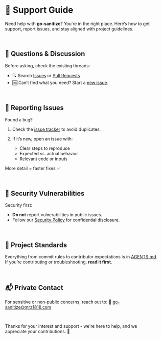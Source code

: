 # 🛟 Support Guide

Need help with **go-sanitize**? You're in the right place. Here’s how to get support, report issues, and stay aligned with project guidelines.

<br/>

## 💬 Questions & Discussion

Before asking, check the existing threads:

* 🔍 Search [Issues](https://github.com/mrz1836/go-sanitize/issues) or [Pull Requests](https://github.com/mrz1836/go-sanitize/pulls?q=is%3Apr+is%3Aopen+is%3Aclosed)
* 🆕 Can’t find what you need? Start a [new issue](https://github.com/mrz1836/go-sanitize/issues/new?template=question.yml).

<br/>

## 🐞 Reporting Issues

Found a bug?

1. Check the [issue tracker](https://github.com/mrz1836/go-sanitize/issues) to avoid duplicates.
2. If it’s new, open an issue with:

	* Clear steps to reproduce
	* Expected vs. actual behavior
	* Relevant code or inputs

More detail = faster fixes ✅

<br/>

## 🔐 Security Vulnerabilities

Security first:

* **Do not** report vulnerabilities in public issues.
* Follow our [Security Policy](SECURITY.md) for confidential disclosure.

<br/>

## 🧭 Project Standards

Everything from commit rules to contributor expectations is in [AGENTS.md](./AGENTS.md). If you’re contributing or troubleshooting, **read it first**.

<br/>

## 📬 Private Contact

For sensitive or non-public concerns, reach out to:
📧 [go-sanitize@mrz1818.com](mailto:go-sanitize@mrz1818.com)

<br/>

Thanks for your interest and support - we're here to help, and we appreciate your contributions. 🚀
